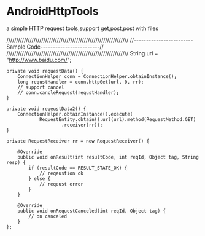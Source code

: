 AndroidHttpTools
================

a simple HTTP request tools,support get,post,post with files


///////////////////////////////////////////////////////////////
//------------------------Sample Code------------------------//
///////////////////////////////////////////////////////////////
	String url = "http://www.baidu.com/";

	private void requestData() {
		ConnectionHelper conn = ConnectionHelper.obtainInstance();
		long requstHandler = conn.httpGet(url, 0, rr);
		// support cancel
		// conn.cancleRequest(requstHandler);
	}

	private void reqeustData2() {
		ConnectionHelper.obtainInstance().execute(
				RequestEntity.obtain().url(url).method(RequestMethod.GET)
						.receiver(rr));
	}

	private RequestReceiver rr = new RequestReceiver() {

		@Override
		public void onResult(int resultCode, int reqId, Object tag, String resp) {
			if (resultCode == RESULT_STATE_OK) {
				// reqeustion ok
			} else {
				// reqeust error
			}
		}

		@Override
		public void onRequestCanceled(int reqId, Object tag) {
			// on canceled
		}
	};